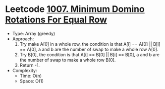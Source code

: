 # Leetcode [1007. Minimum Domino Rotations For Equal Row](https://leetcode.com/problems/minimum-domino-rotations-for-equal-row/)
- Type: Array (greedy)
- Approach:
	1. Try make A[0] in a whole row, the condition is that A[i] == A[0] || B[i] == A[0], a and b are the number of swap to make a whole row A[0].
	2. Try B[0], the condition is that A[i] == B[0] || B[i] == B[0], a and b are the number of swap to make a whole row B[0].
	3. Return -1.
- Complexity:
	- Time: O(n)
	- Space: O(1)